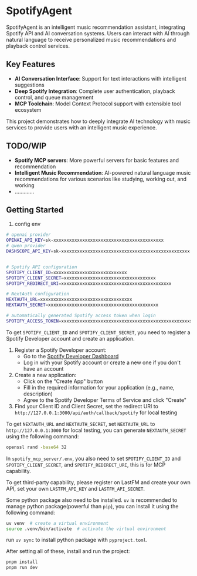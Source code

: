 # SpotifyAgent


SpotifyAgent is an intelligent music recommendation assistant, integrating Spotify API and AI conversation systems. Users can interact with AI through natural language to receive personalized music recommendations and playback control services.

## Key Features

- **AI Conversation Interface**: Support for text interactions with intelligent suggestions
- **Deep Spotify Integration**: Complete user authentication, playback control, and queue management
- **MCP Toolchain**: Model Context Protocol support with extensible tool ecosystem

This project demonstrates how to deeply integrate AI technology with music services to provide users with an intelligent music experience.

## TODO/WIP
- **Spotify MCP servers**: More powerful servers for basic features and recommendation
- **Intelligent Music Recommendation**: AI-powered natural language music recommendations for various scenarios like studying, working out, and working
- .............

## Getting Started

1. config env
```bash
# openai provider
OPENAI_API_KEY=sk-xxxxxxxxxxxxxxxxxxxxxxxxxxxxxxxxxxxxxxxxxx
# qwen provider
DASHSCOPE_API_KEY=sk-xxxxxxxxxxxxxxxxxxxxxxxxxxxxxxxxxxxxxxxxxxxxxxxxx


# Spotify API configuration
SPOTIFY_CLIENT_ID=xxxxxxxxxxxxxxxxxxxxxxxxxxxx
SPOTIFY_CLIENT_SECRET=xxxxxxxxxxxxxxxxxxxxxxxxxxxxxxxxxxx
SPOTIFY_REDIRECT_URI=xxxxxxxxxxxxxxxxxxxxxxxxxxxxxxxxxxxxxxxxxx

# NextAuth configuration
NEXTAUTH_URL=xxxxxxxxxxxxxxxxxxxxxxxxxxxxxxxxxxx
NEXTAUTH_SECRET=xxxxxxxxxxxxxxxxxxxxxxxxxxxxxxxxxxxxxxxxxx

# automatically generated Spotify access token when login
SPOTIFY_ACCESS_TOKEN=xxxxxxxxxxxxxxxxxxxxxxxxxxxxxxxxxxxxxxxxxxxxxxxxxxxxxxxxxxxxxx
```

To get `SPOTIFY_CLIENT_ID` and `SPOTIFY_CLIENT_SECRET`, you need to register a Spotify Developer account and create an application.

1. Register a Spotify Developer account:
   - Go to the [Spotify Developer Dashboard](https://developer.spotify.com/dashboard/applications)
   - Log in with your Spotify account or create a new one if you don't have an account
2. Create a new application:
   - Click on the "Create App" button
   - Fill in the required information for your application (e.g., name, description)
   - Agree to the Spotify Developer Terms of Service and click "Create"
3. Find your Client ID and Client Secret, set the redirect URI to `http://127.0.0.1:3000/api/auth/callback/spotify` for local testing

To get `NEXTAUTH_URL` and `NEXTAUTH_SECRET`, set `NEXTAUTH_URL` to `http://127.0.0.1:3000` for local testing, you can generate `NEXTAUTH_SECRET` using the following command:
```bash
openssl rand -base64 32
```


In `spotify_mcp_server/.env`, you also need to set `SPOTIFY_CLIENT_ID` and `SPOTIFY_CLIENT_SECRET`, and `SPOTIFY_REDIRECT_URI`, this is for MCP capability.

To get third-party capability, please register on LastFM and create your own API, set your own `LASTFM_API_KEY` and `LASTFM_API_SECRET`.


Some python package also need to be installed.
`uv` is recommended to manage python package(powerful than `pip`), you can install it using the following command:
```bash
uv venv  # create a virtual environment
source .venv/bin/activate  # activate the virtual environment
```
run `uv sync` to install python package with `pyproject.toml`.


After setting all of these, install and run the project:
```bash
pnpm install
pnpm run dev
```



